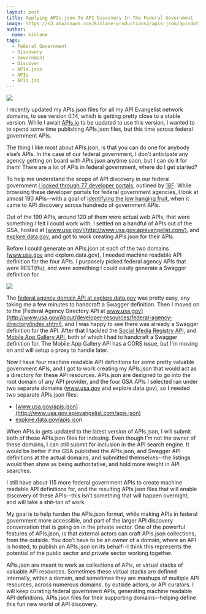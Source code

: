 ```yaml
---
layout: post
title: Applying APIs.json To API Discovery In The Federal Government
image: https://s3.amazonaws.com/kinlane-productions2/apis-json/apisdotjson.png
author:
  name: kinlane
tags:
  - Federal Government
  - Discovery
  - Government
  - Discover
  - APIs.json
  - APIs
  - APIs.jso
---
```

[![](https://s3.amazonaws.com/kinlane-productions2/apis-json/apisdotjson.png)](http://apisjson.org/)

I recently updated my APIs.json files for all my API Evangelist network domains, to use version 0.14, which is getting pretty close to a stable version. While I await [APIs.io](http://bit.ly/1mtaqmK) to be updated to use this version, I wanted to to spend some time publishing APIs.json files, but this time across federal government APIs.

The thing I like most about APIs.json, is that you can do one for anybody else’s APIs. In the case of our federal government, I don't anticipate any agency getting on board with APIs.json anytime soon, but I can do it for them! There are a lot of APIs in federal government, where do I get started?

To help me understand the scope of API discovery in our federal government [I looked through 77 developer portals](http://apievangelist.com/2014/07/10/looking-at-77-federal-government-api-developer-portals-and-190-apis/), outlined by [18F](https://18f.gsa.gov/). While browsing these developer portals for federal government agencies, I look at almost 190 APIs--with a goal of [identifying the low hanging fruit](http://apievangelist.com/2014/07/10/low-hanging-fruit-for-api-discovery-in-the-federal-government/), when it came to API discovery across hundreds of government APIs.

Out of the 190 APIs, around 120 of them were actual web APIs, that were something I felt I could work with. I settled on a handful of APIs out of the GSA, hosted at [www.usa.gov](http://www.usa.gov.apievangelist.com/), and [explore.data.gov](http://explore.data.gov.apievangelist.com/index.html), and got to work creating APIs.json for their APIs.

Before I could generate an APIs.json at each of the two domains (www.usa.gov and explore.data.gov), I needed machine readable API definition for the four APIs. I purposely picked federal agency APIs that were REST(flu), and were something I could easily generate a Swagger definition for.

[![](https://s3.amazonaws.com/kinlane-productions2/bw-icons/bw-government.jpg)](http://federal-government.apievangelist.com)

The [federal agency domain API at explore.data.gov](https://explore.data.gov/developers/docs/federal-executive-agency-internet-domains) was pretty easy, ony taking me a few minutes to handcraft a Swagger definition. Then I moved on to the [Federal Agency Directory API at www.usa.gov](http://www.usa.gov/About/developer-resources/federal-agency-directory/index.shtml), and I was happy to see there was already a Swagger definition for the API. After that I tackled the [Social Media Registry API](http://www.usa.gov/About/developer-resources/social-media-registry.shtml), and [Mobile App Gallery API](http://www.usa.gov/About/developer-resources/mobile-app-gallery/index.shtml), both of which I had to handcraft a Swagger definition for. The Mobile App Gallery API has a CORS issue, but I'm moving on and will setup a proxy to handle later.

Now I have four machine readable API definitions for some pretty valuable government APIs, and I got to work creating my APIs.json that would act as a directory for these API resources. APIs.json are designed to go into the root domain of any API provider, and the four GSA APIs I selected ran under two separate domains (www.usa.gov and explore.data.gov), so I needed two separate APIs.json files:

*   [www.usa.gov/apis.json](http://www.usa.gov.apievangelist.com/apis.json)
*   [explore.data.gov/apis.jso](http://explore.data.gov.apievangelist.com/apis.json)n

When APIs.io gets updated to the latest version of APIs.json, I will submit both of these APIs.json files for indexing. Even though I’m not the owner of these domains, I can still submit for inclusion in the API search engine. It would be better if the GSA published the APIs.json, and Swagger API definitions at the actual domains, and submitted themselves--the listings would then show as being authoritative, and hold more weight in API searches.

I still have about 115 more federal government APIs to create machine readable API definitions for, and the resulting APIs.json files that will enable discovery of these APIs--this isn’t something that will happen overnight, and will take a shit-ton of work.

My goal is to help harden the APIs.json format, while making APIs in federal government more accessible, and part of the larger API discovery conversation that is going on in the private sector. One of the powerful features of APIs.json, is that external actors can craft APIs.json collections, from the outside. You don’t have to be an owner of a domain, where an API is hosted, to publish an APIs.json on its behalf--I think this represents the potential of the public sector and private sector working together. 

APis.json are meant to work as collections of APis, or virtual stacks of valuable API resources. Sometimes these virtual stacks are defined internally, within a domain, and sometimes they are mashups of multiple API resources, across numerous domains, by outside actors, or API curators. I will keep curating federal government APIs, generating machine readable API definitions, APIs.json files for their supporting domains--helping define this fun new world of API discovery.